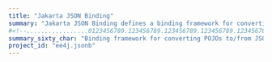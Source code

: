 ```yaml
---
title: "Jakarta JSON Binding"
summary: "Jakarta JSON Binding defines a binding framework for converting Java(R) objects to and from JSON documents."
#<!--.................0123456789.123456789.123456789.123456789.123456789.123456789-->
summary_sixty_char: "Binding framework for converting POJOs to/from JSON docs"
project_id: "ee4j.jsonb"
---
```

